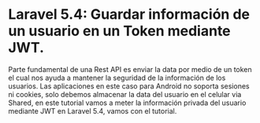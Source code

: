# Laravel 5.4: Guardar información de un usuario en un Token mediante JWT.
Parte fundamental de una Rest API es enviar la data por medio de un token el cual nos ayuda a mantener la seguridad de la información de los usuarios. Las aplicaciones en este caso para Android no soporta sesiones ni cookies, solo debemos almacenar la data del usuario en el celular via Shared, en este tutorial vamos a meter la información privada del usuario mediante JWT en Laravel 5.4, vamos con el tutorial.
